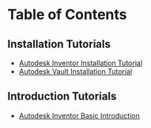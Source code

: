 <!-- TITLE: Software Installation And Tutorials -->
<!-- SUBTITLE: Installation Guide and Tutorials for all the software the mechanical team uses -->

# Table of Contents

## Installation Tutorials
* [Autodesk Inventor Installation Tutorial](/mechanical/software-installation-and-tutorials/autodesk-inventor-installation-tutorial)
* [Autodesk Vault Installation Tutorial](/mechanical/software-installation-and-tutorials/autodesk-vault-installation-tutorial)

## Introduction Tutorials
* [Autodesk Inventor Basic Introduction](/mechanical/software-installation-and-tutorials/autodesk-inventor-basic-introduction)
